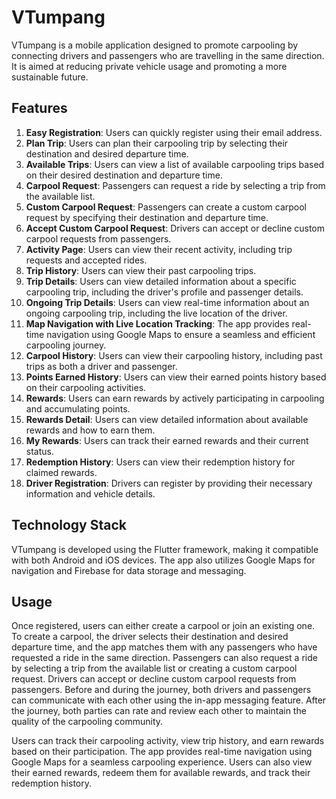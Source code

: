 # VTumpang

VTumpang is a mobile application designed to promote carpooling by connecting drivers and passengers who are travelling in the same direction. It is aimed at reducing private vehicle usage and promoting a more sustainable future.

## Features

1. **Easy Registration**: Users can quickly register using their email address.
2. **Plan Trip**: Users can plan their carpooling trip by selecting their destination and desired departure time.
3. **Available Trips**: Users can view a list of available carpooling trips based on their desired destination and departure time.
4. **Carpool Request**: Passengers can request a ride by selecting a trip from the available list.
5. **Custom Carpool Request**: Passengers can create a custom carpool request by specifying their destination and departure time.
6. **Accept Custom Carpool Request**: Drivers can accept or decline custom carpool requests from passengers.
7. **Activity Page**: Users can view their recent activity, including trip requests and accepted rides.
8. **Trip History**: Users can view their past carpooling trips.
9. **Trip Details**: Users can view detailed information about a specific carpooling trip, including the driver's profile and passenger details.
10. **Ongoing Trip Details**: Users can view real-time information about an ongoing carpooling trip, including the live location of the driver.
11. **Map Navigation with Live Location Tracking**: The app provides real-time navigation using Google Maps to ensure a seamless and efficient carpooling journey.
12. **Carpool History**: Users can view their carpooling history, including past trips as both a driver and passenger.
13. **Points Earned History**: Users can view their earned points history based on their carpooling activities.
14. **Rewards**: Users can earn rewards by actively participating in carpooling and accumulating points.
15. **Rewards Detail**: Users can view detailed information about available rewards and how to earn them.
16. **My Rewards**: Users can track their earned rewards and their current status.
17. **Redemption History**: Users can view their redemption history for claimed rewards.
18. **Driver Registration**: Drivers can register by providing their necessary information and vehicle details.

## Technology Stack

VTumpang is developed using the Flutter framework, making it compatible with both Android and iOS devices. The app also utilizes Google Maps for navigation and Firebase for data storage and messaging.

## Usage

Once registered, users can either create a carpool or join an existing one. To create a carpool, the driver selects their destination and desired departure time, and the app matches them with any passengers who have requested a ride in the same direction. Passengers can also request a ride by selecting a trip from the available list or creating a custom carpool request. Drivers can accept or decline custom carpool requests from passengers. Before and during the journey, both drivers and passengers can communicate with each other using the in-app messaging feature. After the journey, both parties can rate and review each other to maintain the quality of the carpooling community.

Users can track their carpooling activity, view trip history, and earn rewards based on their participation. The app provides real-time navigation using Google Maps for a seamless carpooling experience. Users can also view their earned rewards, redeem them for available rewards, and track their redemption history.
